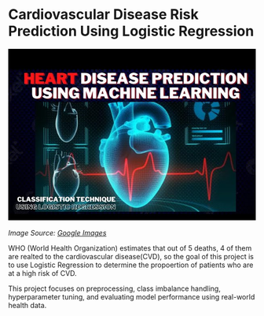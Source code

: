 # Cardiovascular Disease Risk Prediction Using Logistic Regression
![alt text](image.png)

*Image Source: [Google Images](https://images.app.goo.gl/RcmNZLhfTAZMNHfJ9)*

 WHO (World Health Organization) estimates that out of 5 deaths, 4 of them are realted to the cardiovascular disease(CVD), so the goal of this project is to use Logistic Regression to determine the propoertion of patients who are at a high risk of CVD. 

 This project focuses on preprocessing, class imbalance handling, hyperparameter tuning, and evaluating model performance using real-world health data.



